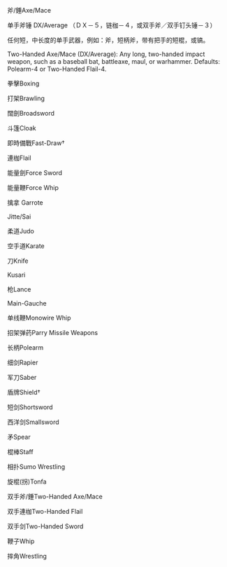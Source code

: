 斧/錘Axe/Mace

单手斧锤 DX/Average （ＤＸ－５，链枷－４，或双手斧／双手钉头锤－３）

任何短，中长度的单手武器，例如：斧，短柄斧，带有把手的短棍，或镐。

Two-Handed Axe/Mace
(DX/Average): Any long, two-handed
impact weapon, such as a baseball
bat, battleaxe, maul, or warhammer.
Defaults: Polearm-4 or Two-Handed
Flail-4.

拳擊Boxing

打架Brawling

闊劍Broadsword

斗篷Cloak

即時備戰Fast-Draw†

連枷Flail

能量劍Force Sword

能量鞭Force Whip

擒拿 Garrote

Jitte/Sai

柔道Judo

空手道Karate

刀Knife

Kusari

枪Lance

Main-Gauche

单线鞭Monowire Whip

招架弹药Parry Missile Weapons

长柄Polearm

细剑Rapier

军刀Saber

盾牌Shield†

短剑Shortsword

西洋剑Smallsword

矛Spear

棍棒Staff

相扑Sumo Wrestling

旋棍(拐)Tonfa

双手斧/錘Two-Handed Axe/Mace

双手連枷Two-Handed Flail

双手剑Two-Handed Sword

鞭子Whip

摔角Wrestling

